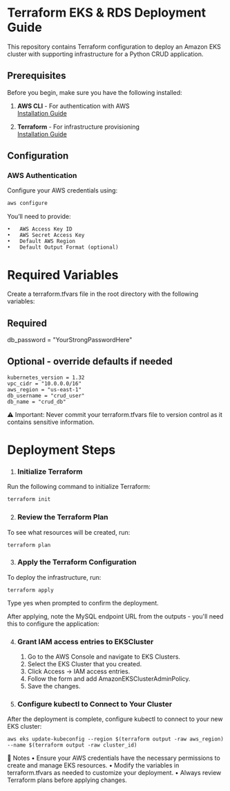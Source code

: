 # Terraform EKS & RDS Deployment Guide

This repository contains Terraform configuration to deploy an Amazon EKS cluster with supporting infrastructure for a Python CRUD application.

## Prerequisites

Before you begin, make sure you have the following installed:

1. **AWS CLI** - For authentication with AWS  
   [Installation Guide](https://docs.aws.amazon.com/cli/latest/userguide/getting-started-install.html)

2. **Terraform** - For infrastructure provisioning  
   [Installation Guide](https://developer.hashicorp.com/terraform/tutorials/aws-get-started/install-cli)

## Configuration

### AWS Authentication

Configure your AWS credentials using:

```sh
aws configure
```

You’ll need to provide:

	•	AWS Access Key ID
	•	AWS Secret Access Key
	•	Default AWS Region
	•	Default Output Format (optional)

# Required Variables

Create a terraform.tfvars file in the root directory with the following variables:

## Required
db_password = "YourStrongPasswordHere"

## Optional - override defaults if needed

    kubernetes_version = 1.32
    vpc_cidr = "10.0.0.0/16"
    aws_region = "us-east-1"
    db_username = "crud_user"
    db_name = "crud_db"

⚠ Important: Never commit your terraform.tfvars file to version control as it contains sensitive information.

# Deployment Steps

1. ### Initialize Terraform
  Run the following command to initialize Terraform:
  ```sh
terraform init
```

2. ### Review the Terraform Plan

To see what resources will be created, run:

    terraform plan

3. ### Apply the Terraform Configuration

To deploy the infrastructure, run:

    terraform apply

Type yes when prompted to confirm the deployment.

After applying, note the MySQL endpoint URL from the outputs - you'll need this to configure the application:


4. ### Grant IAM access entries to EKSCluster
	1.	Go to the AWS Console and navigate to EKS Clusters.
	2.	Select the EKS Cluster that you created.
	3.	Click Access → IAM access entries.
	4.	Follow the form and add AmazonEKSClusterAdminPolicy.
	5.	Save the changes.

5. ### Configure kubectl to Connect to Your Cluster

After the deployment is complete, configure kubectl to connect to your new EKS cluster:

    aws eks update-kubeconfig --region $(terraform output -raw aws_region) --name $(terraform output -raw cluster_id)

📌 Notes
	•	Ensure your AWS credentials have the necessary permissions to create and manage EKS resources.
	•	Modify the variables in terraform.tfvars as needed to customize your deployment.
	•	Always review Terraform plans before applying changes.


